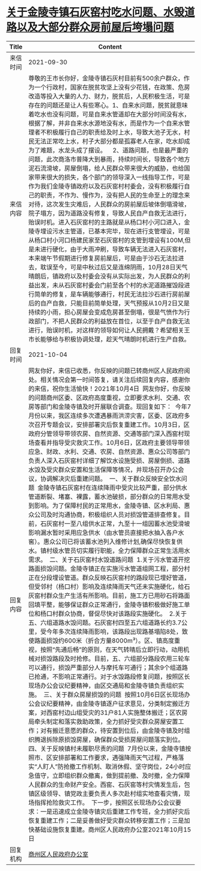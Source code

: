 # <a href="http://www.shangluo.gov.cn/zmhd/ldxxxx.jsp?urltype=leadermail.LeaderMailContentUrl&wbtreeid=1112&leadermailid=7943">关于金陵寺镇石灰窑村吃水问题、水毁道路以及大部分群众房前屋后垮塌问题</a>
|Title|Content|
|:---:|---|
|来信时间|2021-09-30|
|来信内容|尊敬的王市长你好，金陵寺镇石灰村目前有500余户群众，作为一个行政村，国家在脱贫攻坚上没有少花钱，在政策、危房改造等投入大量的人力、财力，脱贫后，人民积极生活，可是存在的问题还是让人有些寒心。1、自来水问题，脱贫就意味着吃水也没有问题，可是自来水管道却在大部分时间没有水，根据了解，并非自来水水源地没有水，而是作为一个自来水管理者不积极履行自己的职责给及时上水，导致大池子无水，村民无法正常吃上水，村子大部分都是孤寡老人在家，吃水却成为了难题，水龙头成了摆设。    2、道路问题，也是最严重的问题，此次商洛市普降大到暴雨，持续时间长，导致各个地方泥石流滑坡，房屋倒塌，给人民群众带来很大的威胁，也给国家带来很大的损失，各个部门的领导深入一线指导工作，可是作为我们金陵寺镇政府以及石灰窑村村委会，没有积极履行自己的职责，不作为、慢作为，没有把人民的生命至上的理念来对待，这次发生灾难后，人民群众的房前屋后坡体倒塌滑坡，院子塌方，因为道路没有修复，导致人民自产自救无法进行，贻误时机。进入石灰窑村的主路就是从杨口村小河口进入，金陵寺埋设污水主管道，已基本完毕，现在进行支管埋设，可是从杨口村小河口杨建民家至石灰窑村的支管到埋设有100M,但是未进行硬化，由于大雨冲刷，导致车辆无法进入石灰窑村，本来端午节假期进行修复房前屋后，可是由于沙石无法拉进去，耽误至今，可是中秋过后又是连绵阴雨，10月28日天气晴朗后，镇政府以及村委会没有从实际出发，为人民群众的利益出发，未从石灰窑村委会门前至各个村的水泥道路摧毁段进行简单的修复，是车辆能够通行，村民无法拉沙石进行房前屋后的自产自救，只能目前简单处理，天气预报从10月2日又是持续的小雨，担心房屋会变成危房甚至倒塌，很是气愤作为行政部门，不把人民群众的利益放在首位，以至于自产自救无法进行，贻误时机，对这样的领导如何让人民拥戴？希望相关王市长能够给与积极协调处理，趁天气晴朗时机进行生产自救。|
|回复时间|2021-10-04|
|回复内容|网友你好，来信已收悉，你反映的问题已转商州区人民政府阅处。相关情况会第一时间答复，请关注后续回复内容，感谢你的来信，祝你生活愉快！2021年10月4日  网友你好，你反映的问题商州区委、区政府高度重视，立即要求水利、交通、农房等部门和金陵寺镇及时开展联合调查。现回复如下：  今年7月份以来，我区连续多次遭遇暴雨洪涝灾害，区委、区政府多次召开专题会议，安排部署灾后恢复重建工作。10月3日，区政府分管领导带领农房、自然资源、交通等部门深入西窑村现场查看并指导受灾救灾工作。10月6日，区政府主要领导带领应急、财政、水利、交通、农房、自然资源、惠众公司等部门负责人深入石灰窑村详细了解饮水设施受损、房屋倒损、道路水毁及受灾群众安置和生活保障等情况，并现场召开办公会议，协调解决灾后重建问题。  一、关于群众反映安全饮水问题  金陵寺镇石灰窑村在连续降雨中受灾比较严重，部分供水管道断裂、堵塞、裸露，蓄水池破损，部分群众的日常用水受到影响。为了保障村民的正常用水，金陵寺镇、区水利局、惠众公司及时沟通协商，积极组织人员对损毁管道排查修复。目前，石灰窑村一至八组供水正常，九至十一组因蓄水池受滑坡影响漏水暂时采用应急供水（由水管员直接把水抽入各户水窖）。惠众公司已将该蓄水池列入维修计划,确保尽快恢复供水。镇村级水管员切实履行职能，全力保障群众正常生活用水需求。  二、关于石灰窑村水毁道路问题  1.关于污水管道开挖路面损毁问题。金陵寺镇正在实施污水管道组网工程，部分村正在分段埋设管道。群众反映石灰窑村的路段现已埋好管道，但受邻村（杨口村）影响及连续降雨天气还未实施硬化，给石灰窑村群众生产生活有所影响。目前，施工方已用砂石将路面回填平整，能够保证群众正常通行，金陵寺镇积极做好施工单位和杨口村群众协商，督促尽快对该路段实施硬化。  2.关于五、六组道路水毁问题。石灰窑村四至五六组道路长约3.7公里，受今年多次连续降雨影响，该路段出现路基塌陷8处，致使路面损毁约600米（折合方量8000m³）。区、镇高度重视，按照“先通后畅”的原则，在天气转晴后立即行动，动用机械对损毁路段及时抢修。目前，五、六组部分路段农用三轮车可以通行，损毁严重部分人与摩托车可通行；其余9个组道路已抢通，不影响正常通行。对于水毁路段修复问题，按照区长现场办公会议纪要精神，由区交通局和金陵寺镇负责组织实施。  三、关于群众房屋损毁的问题  按照10月6日区长现场办公会议纪要精神，由金陵寺镇逐户征求意见，分类制定搬迁方案，对西窑村边山组受灾的31户81人实施整体搬迁；区农房局牵头制定和落实救助政策，全力抓好受灾群众房屋安置工作；对有搬迁意愿的群众，待安置到位后，由金陵寺镇及时组织腾退拆除原损毁房屋，确保群众受损房屋问题落实到位。  四、关于反映镇村未履职尽责的问题  7月份以来，金陵寺镇按照市、区安排部署和工作要求，遇强降雨天气过程，严格落实“人盯人”防抢撤工作机制、取消休假、坚守岗位，24小时应急值守，立即组织群众撤离，做到提前撤、及时撤，全力保障人民群众的生命财产安全。西窑、石灰窑等村灾情发生后，包镇区级领导、镇党政主要负责人多次赴村组实地查看灾情，现场指挥抢险救灾工作。  下一步，按照区长现场办公会议要求：一是迅速成立金陵寺镇灾后重建工作专班，全力抓好灾后恢复重建工作；二是妥善做好受灾群众转移安置工作；三是加快基础设施恢复重建。商州区人民政府办公室2021年10月15日|
|回复机构|<a href="../../categories/agencies/商州区人民政府办公室.md">商州区人民政府办公室</a>|
